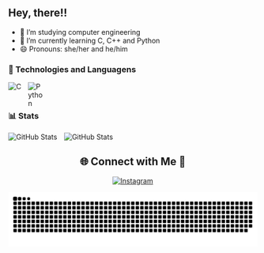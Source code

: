 ## Hey, there!!

- 🔭 I’m studying computer engineering
- 🌱 I’m currently learning C, C++ and Python
- 😄 Pronouns: she/her and he/him


### 🤖 Technologies and Languagens 

<img 
    align="left" 
    alt="C" 
    title="C"
    width="30px" 
    style="padding-right: 10px;" 
    src="https://cdn.jsdelivr.net/gh/devicons/devicon@latest/icons/c/c-original.svg" 
/>

<img 
    align="left" 
    alt="Python" 
    title="Python"
    width="30px" 
    style="padding-right: 10px;" 
    src="https://cdn.jsdelivr.net/gh/devicons/devicon@latest/icons/python/python-original.svg" 
/>

<br/>
<br/>

### 📊 Stats

<p>
  <img 
    align="center" 
    alt="GitHub Stats" 
    height="180" 
    style="padding-right: 10px;" 
    src="https://github-readme-stats.vercel.app/api?username=LarissaFDS&show_icons=true&theme=tokyonight&locale=pt-br" 
  />
<img 
      align="center" 
      alt="GitHub Stats" 
      height="180" 
      src="https://github-readme-stats.vercel.app/api/top-langs/?username=larissaFDS&theme=tokyonight&layout=compact&custom_title=Tecnologias&langs_count=9" 
  />

</p>

<div align="center">

## 🌐 Connect with Me 🍬
[![Instagram](https://img.shields.io/badge/Instagram-%23E4405F.svg?logo=Instagram&logoColor=white)](https://instagram.com/belcands)
</div>

    
![snake gif](https://github.com/LarissaFDS/LarissaFDS/blob/output/github-snake-dark.svg)
</div>

